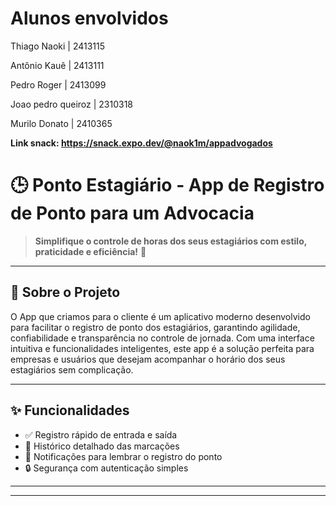 # Alunos envolvidos
Thiago Naoki | 2413115

Antônio Kauê | 2413111

Pedro Roger | 2413099

Joao pedro queiroz | 2310318

Murilo Donato | 2410365

**Link snack: https://snack.expo.dev/@naok1m/appadvogados**


# 🕒 Ponto Estagiário - App de Registro de Ponto para um Advocacia

> **Simplifique o controle de horas dos seus estagiários com estilo, praticidade e eficiência!** 🚀

---

## 📌 Sobre o Projeto

O App que criamos para o cliente é um aplicativo moderno desenvolvido para facilitar o registro de ponto dos estagiários, garantindo agilidade, confiabilidade e transparência no controle de jornada. Com uma interface intuitiva e funcionalidades inteligentes, este app é a solução perfeita para empresas e usuários que desejam acompanhar o horário dos seus estagiários sem complicação.

---

## ✨ Funcionalidades

- ✅ Registro rápido de entrada e saída
- 📅 Histórico detalhado das marcações
- 🔔 Notificações para lembrar o registro do ponto
- 🔒 Segurança com autenticação simples

---

-----------------------------------------------
